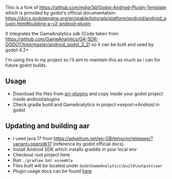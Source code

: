 This is a fork of https://github.com/m4gr3d/Godot-Android-Plugin-Template which is provided by godot's official documentation: https://docs.godotengine.org/en/stable/tutorials/platform/android/android_plugin.html#building-a-v2-android-plugin

It integrates the GameAnalytics sdk (Code taken from https://github.com/GameAnalytics/GA-SDK-GODOT/tree/master/android_godot_3_2)
so it can be built and used by godot 4.2+

I'm using this in my project so i'll aim to maintain this as much as i can for future godot builds.

## Usage

- Download the files from [arr-plugins](/tree/main/aar-plugins) and copy inside your godot project inside android/plugins
- Check gradle build and GameAnalytics in project->export->Android in godot


## Updating and building aar 

- I used java 17 from https://adoptium.net/en-GB/temurin/releases/?variant=openjdk17 (reference by godot official docs)
- Install Android SDK which installs graddle in your local env
- Checkout root project here 
- Run `./gradlew.bat assemble`
- Files built will be located under `GodotGameAnalytics\build\outputs\aar`
- Plugin usage docs can be found [here](https://docs.gameanalytics.com/integrations/sdk/godot/#initialization)